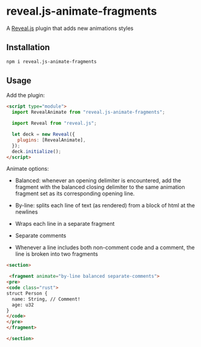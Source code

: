 # reveal.js-animate-fragments

A [Reveal.js](https://revealjs.com/) plugin that adds new animations styles

## Installation

```bash
npm i reveal.js-animate-fragments
```

## Usage

Add the plugin:

```html
<script type="module">
  import RevealAnimate from "reveal.js-animate-fragments";

  import Reveal from "reveal.js";

  let deck = new Reveal({
    plugins: [RevealAnimate],
  });
  deck.initialize();
</script>
```

Animate options:

- Balanced: whenever an opening delimiter is encountered, add the fragment with the balanced closing delimiter to the same animation fragment set as its corresponding opening line.

- By-line: splits each line of text (as rendered) from a block of html at the newlines
 - Wraps each line in a separate fragment

- Separate comments
 - Whenever a line includes both non-comment code and a comment, the line is broken into two fragments


```html
<section>

 <fragment animate="by-line balanced separate-comments">
<pre>
<code class="rust">
struct Person {
  name: String, // Comment!
  age: u32
}
</code>
</pre>
</fragment>

</section>
```
